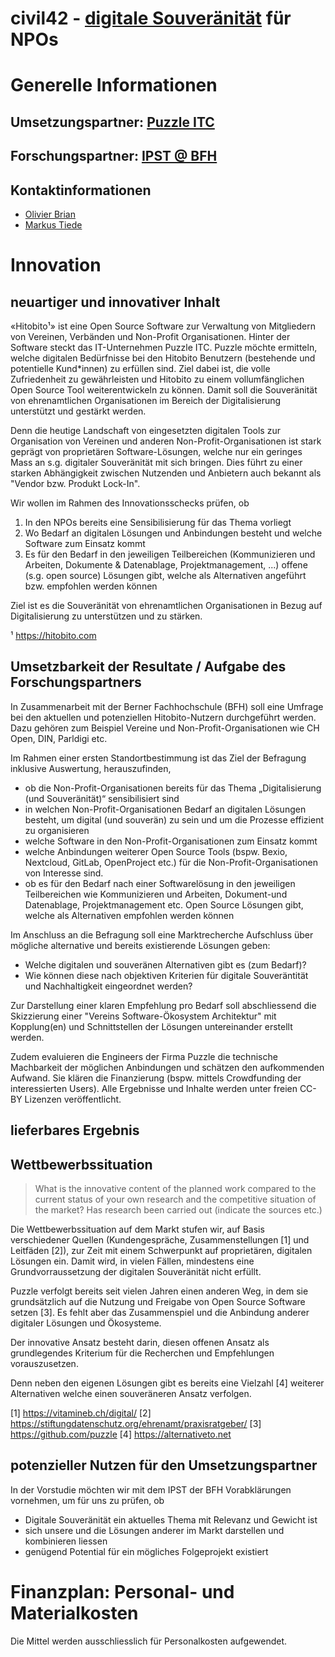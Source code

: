 # civil42 - [digitale Souveränität](https://www.cio.bund.de/Webs/CIO/DE/digitale-loesungen/digitale-souveraenitaet/digitale-souveraenitaet-node.html) für NPOs

# Generelle Informationen 

## Umsetzungspartner: [Puzzle ITC](https://www.puzzle.ch)
## Forschungspartner: [IPST @ BFH](https://www.bfh.ch/de/forschung/forschungsbereiche/public-sector-transformation/)
## Kontaktinformationen
 - [Olivier Brian](https://www.puzzle.ch/de/blog/articles/author/obrian)
 - [Markus Tiede](https://www.bfh.ch/de/ueber-die-bfh/personen/wqt4t23oxq3q/)

# Innovation
## neuartiger und innovativer Inhalt

«Hitobito¹» ist eine Open Source Software zur Verwaltung von Mitgliedern von Vereinen, Verbänden und Non-Profit Organisationen. Hinter der Software steckt das IT-Unternehmen Puzzle ITC. Puzzle möchte ermitteln, welche digitalen Bedürfnisse bei den Hitobito Benutzern (bestehende und potentielle Kund*innen) zu erfüllen sind. Ziel dabei ist, die volle Zufriedenheit zu gewährleisten und Hitobito zu einem vollumfänglichen Open Source Tool weiterentwickeln zu können. Damit soll die Souveränität von ehrenamtlichen Organisationen im Bereich der Digitalisierung unterstützt und gestärkt werden.

Denn die heutige Landschaft von eingesetzten digitalen Tools zur Organisation von Vereinen und anderen Non-Profit-Organisationen ist stark geprägt von proprietären Software-Lösungen, welche nur ein geringes Mass an s.g. digitaler Souveränität mit sich bringen. Dies führt zu einer starken Abhängigkeit zwischen Nutzenden und Anbietern auch bekannt als "Vendor bzw. Produkt Lock-In".

Wir wollen im Rahmen des Innovationsschecks prüfen, ob 
 1. In den NPOs bereits eine Sensibilisierung für das Thema vorliegt
 2. Wo Bedarf an digitalen Lösungen und Anbindungen besteht und welche Software zum Einsatz kommt
 3. Es für den Bedarf in den jeweiligen Teilbereichen (Kommunizieren und Arbeiten, Dokumente & Datenablage, Projektmanagement, ...) offene (s.g. open source) Lösungen gibt, welche als Alternativen angeführt bzw. empfohlen werden können

Ziel ist es die Souveränität von ehrenamtlichen Organisationen in Bezug auf Digitalisierung zu unterstützen und zu stärken.

¹ https://hitobito.com

## Umsetzbarkeit der Resultate / Aufgabe des Forschungspartners

In Zusammenarbeit mit der Berner Fachhochschule (BFH) soll eine Umfrage bei den aktuellen und potenziellen Hitobito-Nutzern durchgeführt werden. Dazu gehören zum Beispiel Vereine und Non-Profit-Organisationen wie CH Open, DIN, Parldigi etc.

Im Rahmen einer ersten Standortbestimmung ist das Ziel der Befragung inklusive Auswertung, herauszufinden, 
 - ob die Non-Profit-Organisationen bereits für das Thema „Digitalisierung (und Souveränität)“ sensibilisiert sind 
 - in welchen Non-Profit-Organisationen Bedarf an digitalen Lösungen besteht, um digital (und souverän) zu sein und um die Prozesse effizient zu organisieren
 - welche Software in den Non-Profit-Organisationen zum Einsatz kommt
 - welche Anbindungen weiterer Open Source Tools (bspw. Bexio, Nextcloud, GitLab, OpenProject etc.) für die Non-Profit-Organisationen von Interesse sind. 
 - ob es für den Bedarf nach einer Softwarelösung in den jeweiligen Teilbereichen wie Kommunizieren und Arbeiten, Dokument-und Datenablage, Projektmanagement etc. Open Source Lösungen gibt, welche als Alternativen empfohlen werden können

Im Anschluss an die Befragung soll eine Marktrecherche Aufschluss über mögliche alternative und bereits existierende Lösungen geben: 
 - Welche digitalen und souveränen Alternativen gibt es (zum Bedarf)? 
 - Wie können diese nach objektiven Kriterien für digitale Souveräntität und Nachhaltigkeit eingeordnet werden?

Zur Darstellung einer klaren Empfehlung pro Bedarf soll abschliessend die Skizzierung einer "Vereins Software-Ökosystem Architektur" mit Kopplung(en) und Schnittstellen der Lösungen untereinander erstellt werden.

Zudem evaluieren die Engineers der Firma Puzzle die technische Machbarkeit der möglichen Anbindungen und schätzen den aufkommenden Aufwand. Sie klären die Finanzierung (bspw. mittels Crowdfunding der interessierten Users). Alle Ergebnisse und Inhalte werden unter freien CC-BY Lizenzen veröffentlicht.

## lieferbares Ergebnis
## Wettbewerbssituation

> What is the innovative content of the planned work compared to the current status of your own research and the competitive situation of the market? Has research been carried out (indicate the sources etc.)

Die Wettbewerbssituation auf dem Markt stufen wir, auf Basis verschiedener Quellen (Kundengespräche, Zusammenstellungen [1] und Leitfäden [2]), zur Zeit mit einem Schwerpunkt auf proprietären, digitalen Lösungen ein. Damit wird, in vielen Fällen, mindestens eine Grundvorraussetzung der digitalen Souveränität nicht erfüllt.

Puzzle verfolgt bereits seit vielen Jahren einen anderen Weg, in dem sie grundsätzlich auf die Nutzung und Freigabe von Open Source Software setzen [3]. Es fehlt aber das Zusammenspiel und die Anbindung anderer digitaler Lösungen und Ökosysteme.

Der innovative Ansatz besteht darin, diesen offenen Ansatz als grundlegendes Kriterium für die Recherchen und Empfehlungen vorauszusetzen.

Denn neben den eigenen Lösungen gibt es bereits eine Vielzahl [4] weiterer Alternativen welche einen souveräneren Ansatz verfolgen.

[1] https://vitamineb.ch/digital/ 
[2] https://stiftungdatenschutz.org/ehrenamt/praxisratgeber/ 
[3] https://github.com/puzzle 
[4] https://alternativeto.net

## potenzieller Nutzen für den Umsetzungspartner

In der Vorstudie möchten wir mit dem IPST der BFH Vorabklärungen vornehmen, um für uns zu prüfen, ob
 - Digitale Souveränität ein aktuelles Thema mit Relevanz und Gewicht ist
 - sich unsere und die Lösungen anderer im Markt darstellen und kombinieren liessen
 - genügend Potential für ein mögliches Folgeprojekt existiert

# Finanzplan: Personal- und Materialkosten

Die Mittel werden ausschliesslich für Personalkosten aufgewendet.
